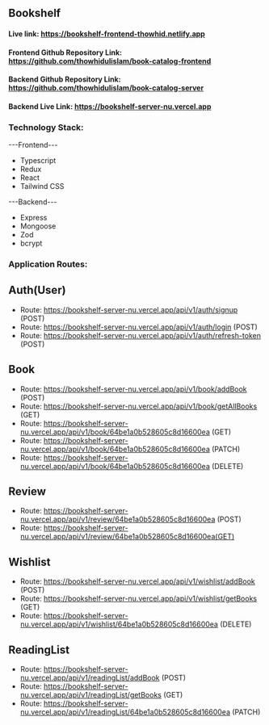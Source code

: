 ## Bookshelf

#### Live link: https://bookshelf-frontend-thowhid.netlify.app

#### Frontend Github Repository Link: https://github.com/thowhidulislam/book-catalog-frontend

#### Backend Github Repository Link: https://github.com/thowhidulislam/book-catalog-server

#### Backend Live Link: https://bookshelf-server-nu.vercel.app

### Technology Stack:

---Frontend---

- Typescript 
- Redux
- React
- Tailwind CSS

---Backend---

- Express
- Mongoose
- Zod
- bcrypt

### Application Routes:

## Auth(User)

- Route: https://bookshelf-server-nu.vercel.app/api/v1/auth/signup (POST)
- Route: https://bookshelf-server-nu.vercel.app/api/v1/auth/login (POST)
- Route: https://bookshelf-server-nu.vercel.app/api/v1/auth/refresh-token (POST)

## Book 

- Route: https://bookshelf-server-nu.vercel.app/api/v1/book/addBook (POST)
- Route: https://bookshelf-server-nu.vercel.app/api/v1/book/getAllBooks (GET)
- Route: https://bookshelf-server-nu.vercel.app/api/v1/book/64be1a0b528605c8d16600ea (GET)
- Route: https://bookshelf-server-nu.vercel.app/api/v1/book/64be1a0b528605c8d16600ea (PATCH)
- Route: https://bookshelf-server-nu.vercel.app/api/v1/book/64be1a0b528605c8d16600ea (DELETE)

## Review

- Route: https://bookshelf-server-nu.vercel.app/api/v1/review/64be1a0b528605c8d16600ea (POST)
- Route: https://bookshelf-server-nu.vercel.app/api/v1/review/64be1a0b528605c8d16600ea(GET)

## Wishlist

- Route: https://bookshelf-server-nu.vercel.app/api/v1/wishlist/addBook (POST)
- Route: https://bookshelf-server-nu.vercel.app/api/v1/wishlist/getBooks (GET)
- Route: https://bookshelf-server-nu.vercel.app/api/v1/wishlist/64be1a0b528605c8d16600ea (DELETE)

## ReadingList

- Route: https://bookshelf-server-nu.vercel.app/api/v1/readingList/addBook (POST)
- Route: https://bookshelf-server-nu.vercel.app/api/v1/readingList/getBooks (GET)
- Route: https://bookshelf-server-nu.vercel.app/api/v1/readingList/64be1a0b528605c8d16600ea (PATCH)

